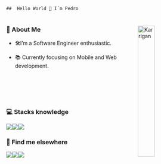     ##  Hello World 👋 I´m Pedro
#
<img align="right" width="30%" src="https://media0.giphy.com/media/MroROpKO8QqYa9Iv0G/giphy.gif?cid=790b761184f4e76bfa43d2c628f3900e798ed4407586e227&rid=giphy.gif&ct=g" alt="Karrigan" />

### 💬 About Me</b>

- 🛠️I’m a Software Engineer enthusiastic.

- 📚 Currently focusing on Mobile and Web development.

<br/>
<br/>
<br/>


#

### 💻 Stacks knowledge
<div style="display: flex">
<img src="https://img.shields.io/badge/react_native-%2320232a.svg?style=for-the-badge&logo=react&logoColor=%2361DAFB">
<img src="https://img.shields.io/badge/typescript-%23007ACC.svg?style=for-the-badge&logo=typescript&logoColor=white">
<img src="https://img.shields.io/badge/javascript-%23323330.svg?style=for-the-badge&logo=javascript&logoColor=%23F7DF1E">
</div>

### 💬 Find me elsewhere
<div style="display: flex">
<a href="https://github.com/pedroalvesz"><img src="https://img.shields.io/badge/-Github-%23333?style=for-the-badge&logo=github&logoColor=white" target="_blank"></a> <a href="mailto:opedrohenriqu@gmail.com"><img src="https://img.shields.io/badge/-Gmail-ff9800?style=for-the-badge&logo=gmail&logoColor=white" target="_blank"></a> <a href="https://www.linkedin.com/in/henriqpedro/" target="_blank"><img src="https://img.shields.io/badge/-LinkedIn-%230077B5?style=for-the-badge&logo=linkedin&logoColor=white" target="_blank"></a>
